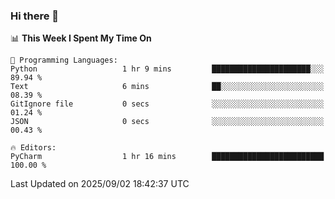 ### Hi there 👋

<!--
**asdf12303116/asdf12303116** is a ✨ _special_ ✨ repository because its `README.md` (this file) appears on your GitHub profile.

Here are some ideas to get you started:

- 🔭 I’m currently working on ...
- 🌱 I’m currently learning ...
- 👯 I’m looking to collaborate on ...
- 🤔 I’m looking for help with ...
- 💬 Ask me about ...
- 📫 How to reach me: ...
- 😄 Pronouns: ...
- ⚡ Fun fact: ...
-->

<!--START_SECTION:waka-->
📊 **This Week I Spent My Time On** 

```text
💬 Programming Languages: 
Python                   1 hr 9 mins         ██████████████████████░░░   89.94 % 
Text                     6 mins              ██░░░░░░░░░░░░░░░░░░░░░░░   08.39 % 
GitIgnore file           0 secs              ░░░░░░░░░░░░░░░░░░░░░░░░░   01.24 % 
JSON                     0 secs              ░░░░░░░░░░░░░░░░░░░░░░░░░   00.43 % 

🔥 Editors: 
PyCharm                  1 hr 16 mins        █████████████████████████   100.00 % 
```


 Last Updated on 2025/09/02 18:42:37 UTC
<!--END_SECTION:waka-->
